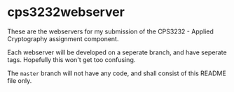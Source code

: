 # cps3232webserver
These are the webservers for my submission of the CPS3232 - Applied Cryptography assignment component.

Each webserver will be developed on a seperate branch, and have seperate tags. Hopefully this won't get too confusing.

The `master` branch will not have any code, and shall consist of this README file only.


